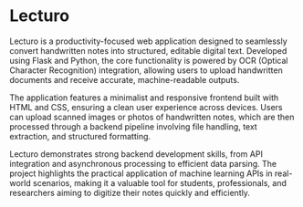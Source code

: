 # Lecturo

Lecturo is a productivity-focused web application designed to seamlessly convert handwritten notes into structured, editable digital text. Developed using Flask and Python, the core functionality is powered by OCR (Optical Character Recognition) integration, allowing users to upload handwritten documents and receive accurate, machine-readable outputs.

The application features a minimalist and responsive frontend built with HTML and CSS, ensuring a clean user experience across devices. Users can upload scanned images or photos of handwritten notes, which are then processed through a backend pipeline involving file handling, text extraction, and structured formatting.

Lecturo demonstrates strong backend development skills, from API integration and asynchronous processing to efficient data parsing. The project highlights the practical application of machine learning APIs in real-world scenarios, making it a valuable tool for students, professionals, and researchers aiming to digitize their notes quickly and efficiently.
